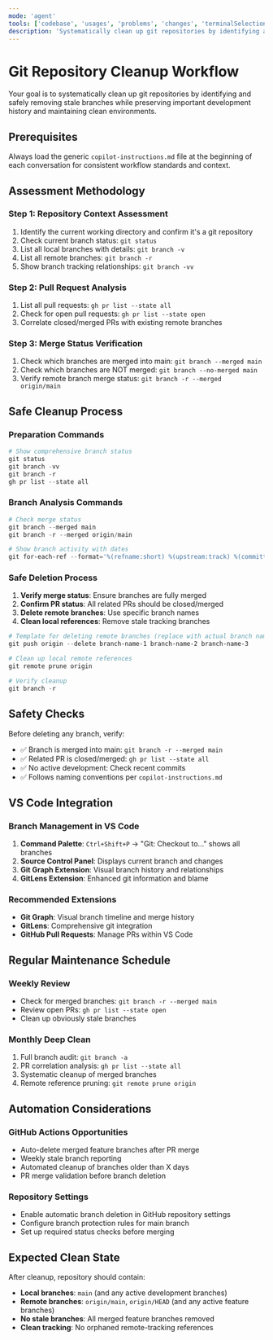 ```yaml
---
mode: 'agent'
tools: ['codebase', 'usages', 'problems', 'changes', 'terminalSelection', 'terminalLastCommand', 'fetch', 'findTestFiles', 'githubRepo', 'editFiles', 'runCommands', 'search']
description: 'Systematically clean up git repositories by identifying and safely removing stale branches'
---
```


# Git Repository Cleanup Workflow

Your goal is to systematically clean up git repositories by identifying and safely removing stale branches
while preserving important development history and maintaining clean environments.

## Prerequisites

Always load the generic `copilot-instructions.md` file at the beginning of each conversation for consistent
workflow standards and context.

## Assessment Methodology

### Step 1: Repository Context Assessment

1. Identify the current working directory and confirm it's a git repository
2. Check current branch status: `git status`
3. List all local branches with details: `git branch -v`
4. List all remote branches: `git branch -r`
5. Show branch tracking relationships: `git branch -vv`

### Step 2: Pull Request Analysis

1. List all pull requests: `gh pr list --state all`
2. Check for open pull requests: `gh pr list --state open`
3. Correlate closed/merged PRs with existing remote branches

### Step 3: Merge Status Verification

1. Check which branches are merged into main: `git branch --merged main`
2. Check which branches are NOT merged: `git branch --no-merged main`
3. Verify remote branch merge status: `git branch -r --merged origin/main`

## Safe Cleanup Process

### Preparation Commands

```powershell
# Show comprehensive branch status
git status
git branch -vv
git branch -r
gh pr list --state all
```

### Branch Analysis Commands

```powershell
# Check merge status
git branch --merged main
git branch -r --merged origin/main

# Show branch activity with dates
git for-each-ref --format='%(refname:short) %(upstream:track) %(committerdate)' refs/remotes | sort -k3
```

### Safe Deletion Process

1. **Verify merge status**: Ensure branches are fully merged
2. **Confirm PR status**: All related PRs should be closed/merged
3. **Delete remote branches**: Use specific branch names
4. **Clean local references**: Remove stale tracking branches

```powershell
# Template for deleting remote branches (replace with actual branch names)
git push origin --delete branch-name-1 branch-name-2 branch-name-3

# Clean up local remote references
git remote prune origin

# Verify cleanup
git branch -r
```

## Safety Checks

Before deleting any branch, verify:

- ✅ Branch is merged into main: `git branch -r --merged main`
- ✅ Related PR is closed/merged: `gh pr list --state all`
- ✅ No active development: Check recent commits
- ✅ Follows naming conventions per `copilot-instructions.md`

## VS Code Integration

### Branch Management in VS Code

1. **Command Palette**: `Ctrl+Shift+P` → "Git: Checkout to..." shows all branches
2. **Source Control Panel**: Displays current branch and changes
3. **Git Graph Extension**: Visual branch history and relationships
4. **GitLens Extension**: Enhanced git information and blame

### Recommended Extensions

- **Git Graph**: Visual branch timeline and merge history
- **GitLens**: Comprehensive git integration
- **GitHub Pull Requests**: Manage PRs within VS Code

## Regular Maintenance Schedule

### Weekly Review

- Check for merged branches: `git branch -r --merged main`
- Review open PRs: `gh pr list --state open`
- Clean up obviously stale branches

### Monthly Deep Clean

1. Full branch audit: `git branch -a`
2. PR correlation analysis: `gh pr list --state all`
3. Systematic cleanup of merged branches
4. Remote reference pruning: `git remote prune origin`

## Automation Considerations

### GitHub Actions Opportunities

- Auto-delete merged feature branches after PR merge
- Weekly stale branch reporting
- Automated cleanup of branches older than X days
- PR merge validation before branch deletion

### Repository Settings

- Enable automatic branch deletion in GitHub repository settings
- Configure branch protection rules for main branch
- Set up required status checks before merging

## Expected Clean State

After cleanup, repository should contain:

- **Local branches**: `main` (and any active development branches)
- **Remote branches**: `origin/main`, `origin/HEAD` (and any active feature branches)
- **No stale branches**: All merged feature branches removed
- **Clean tracking**: No orphaned remote-tracking references
